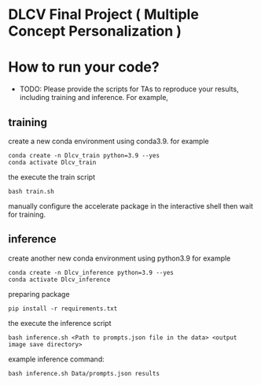 # DLCV Final Project ( Multiple Concept Personalization )

# How to run your code?

- TODO: Please provide the scripts for TAs to reproduce your results, including training and inference. For example,

## training

create a new conda environment using conda3.9.
for example

```shell script=
conda create -n Dlcv_train python=3.9 --yes
conda activate Dlcv_train
```

the execute the train script

```shell script=
bash train.sh
```

manually configure the accelerate package in the interactive shell then wait for training.

## inference

create another new conda environment using python3.9
for example

```shell script=
conda create -n Dlcv_inference python=3.9 --yes
conda activate Dlcv_inference
```

preparing package

```shell script=
pip install -r requirements.txt
```


the execute the inference script

```shell script=
bash inference.sh <Path to prompts.json file in the data> <output image save directory>
```

example inference command:

```shell script=
bash inference.sh Data/prompts.json results
```

<!--
# Usage
To start working on this final project, you should clone this repository into your local machine by the following command:

    git clone https://github.com/DLCV-Fall-2024/DLCV-Fall-2024-Final-2-<team name>.git

Note that you should replace `<team_name>` with your own team name.

For more details, please click [this link](https://docs.google.com/presentation/d/1eeXx_dL0OgkDn9_lhXnimTHrE6OYvAiiVOBwo2CTVOQ/edit?usp=sharing) to view the slides of Final Project - Multiple Concept Personalization. **The introduction video for final project can be accessed in the slides.**

# Submission Rules
### Deadline
113/12/26 (Thur.) 23:59 (GMT+8)

# Q&A
If you have any problems related to Final Project, you may
- Use TA hours
- Contact TAs by e-mail ([ntudlcv@gmail.com](mailto:ntudlcv@gmail.com))
- Post your question under `[Final challenge 2] Discussion` section in NTU Cool Discussion -->
